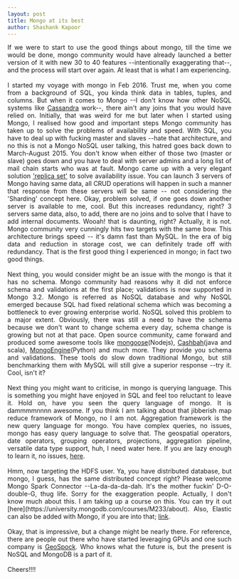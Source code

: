 ```yaml
---
layout: post
title: Mongo at its best
author: Shashank Kapoor
---
```

<div style="text-align:justify;">
If we were to start to use the good things about mongo, till the time we would be done, mongo community would have already launched a better version of it with new 30 to 40 features --intentionally exaggerating that--, and the process will start over again. At least that is what I am experiencing.
</div>

<br>

<div style="text-align:justify;">
I started my voyage with mongo in Feb 2016. Trust me, when you come from a background of SQL, you kinda think data in tables, tuples, and columns. But when it comes to Mongo --I don't know how other NoSQL systems like  <a href="http://cassandra.apache.org/">Cassandra</a> work--, there ain't any joins that you would have relied on. Initially, that was weird for me but later when I started using Mongo, I realised how good and important steps Mongo community has taken up to solve the problems of availability and speed. With SQL, you have to deal up with fucking master and slaves --hate that architecture, and no this is not a Mongo NoSQL user talking, this hatred goes back down to March-August 2015. You don't know when either of those two (master or slave) goes down and you have to deal with server admins and a long list of mail chain starts who was at fault. Mongo came up with a very elegant solution <a href="https://docs.mongodb.com/manual/replication/">'replica set'</a> to solve availability issue. You can launch 3 servers of Mongo having same data, all CRUD operations will happen in such a manner that response from these servers will be same -- not considering the 'Sharding' concept here. Okay,  problem solved, if one goes down another server is available to me, cool. But this increases redundancy, right? 3 servers same data, also, to add, there are no joins and to solve that I have to add internal documents. Wooah! that is daunting, right? Actually, it is not. Mongo community very cunningly hits two targets with the same bow. This architecture brings speed -- it's damn fast than MySQL. In the era of big data and reduction in storage cost, we can definitely trade off with redundancy. That is the first good thing I experienced in mongo; in fact two good things.
</div>
<br>

<div style="text-align:justify;">
Next thing, you would consider might be an issue with the mongo is that it has no schema. Mongo community had reasons why it did not enforce schema and validations at the first place; validations is now supported in Mongo 3.2. Mongo is referred as NoSQL database and why NoSQL emerged because SQL had fixed relational schema which was becoming a bottleneck to ever growing enterprise world. NoSQL solved this problem to a major extent. Obviously, there was still a need to have the schema because we don't want to change schema every day, schema change is growing but not at that pace. Open source community, came forward and produced some awesome tools like <a href="http://mongoosejs.com/">mongoose</a>(Nodejs), <a href="https://mongodb.github.io/casbah/">Cashbah</a>(java and scala), <a href="http://mongoengine.org/">MongoEngine</a>(Python) and much more. They provide you schema and validations. These tools do slow down traditional Mongo, but still benchmarking them with MySQL will still give a superior response --try it. Cool, isn't it?
</div>
<br>

<div style="text-align:justify;">
Next thing you might want to criticise, in mongo is querying language. This is something you might have enjoyed in SQL and feel too reluctant to leave it. Hold on, have you seen the query language of mongo. It is dammmmnnnn awesome. If you think I am talking about that jibberish map reduce framework of Mongo, no I am not. Aggregation framework is the new query language for mongo. You have complex queries, no issues, mongo has easy query language to solve that. The geospatial operators, date operators, grouping operators, projections, aggregation pipeline, versatile data type support, huh, I need water here. If you are lazy enough to learn it, no issues, <a href="http://www.querymongo.com/">here</a>.
</div>
<br>

<div style="text-align:justify;">
Hmm, now targeting the HDFS user. Ya, you have distributed database, but mongo, I guess, has the same distributed concept right? Please welcome Mongo Spark Connector --La-da-da-da-dah. It's the mother fuckin' D-O-double-G, thug life. Sorry for the exaggeration people. Actually, I don't know much about this. I am taking up a course on this. You can try it out [here](https://university.mongodb.com/courses/M233/about). Also, Elastic can also be added with Mongo, if you are into that; <a href="http://stackoverflow.com/questions/23846971/how-to-use-elasticsearch-with-mongodb">link</a>.
</div>

<br>
<div style="text-align:justify;">
Okay, that is impressive, but a change might be nearly there. For reference, there are people out there who have started leveraging GPUs and one such company is <a href="https://geospock.com/">GeoSpock</a>. Who knows what the future is, but the present is NoSQL and MongoDB is a part of it.
</div>
<br>
Cheers!!!!